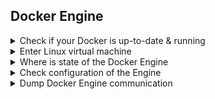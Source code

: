 ## Docker Engine

<details><summary>Check if your Docker is up-to-date & running</summary>
<p>

```bash
$ docker info

Client:
 Debug Mode: false

Server:
 Containers: 14
  Running: 0
  Paused: 0
  Stopped: 14
 Images: 24
 Server Version: 19.03.11
 Storage Driver: overlay2
  Backing Filesystem: extfs
  Supports d_type: true
  Native Overlay Diff: true
 Logging Driver: json-file
 Cgroup Driver: cgroupfs
 Plugins:
  Volume: local
  Network: bridge host ipvlan macvlan null overlay
  Log: awslogs fluentd gcplogs gelf journald json-file local logentries splunk syslog
 Swarm: inactive
 Runtimes: runc
 Default Runtime: runc
 Init Binary: docker-init
 containerd version: 7ad184331fa3e55e52b890ea95e65ba581ae3429
 runc version: dc9208a3303feef5b3839f4323d9beb36df0a9dd
 init version: fec3683
 Security Options:
  apparmor
  seccomp
   Profile: default
 Kernel Version: 4.15.0-106-generic
 Operating System: Ubuntu 16.04.6 LTS
 OSType: linux
 Architecture: x86_64
 CPUs: 4
 Total Memory: 11.43GiB
 Name: Lenovo-PB03F4CR
 ID: PRNT:XHQD:ALBB:G3VB:FNAM:NN3H:43VL:KOXW:TKNN:6JVV:SJL2:MMCF
 Docker Root Dir: /var/lib/docker
 Debug Mode: false
 Registry: https://index.docker.io/v1/
 Labels:
 Experimental: false
 Insecure Registries:
  127.0.0.0/8
 Live Restore Enabled: false
```
</p>
</details>

<details><summary>Enter Linux virtual machine</summary>
<p>

```bash
# Windows and Mac
$ docker run -it --rm --privileged --pid=host justincormack/nsenter1

# Mac
$ screen ~/Library/Containers/com.docker.docker/Data/vms/0/tty
```
</p>
</details>


<details><summary>Where is state of the Docker Engine</summary>
<p>

```bash
# Linux & Mac
/var/lib/docker

# Windows
C:\ProgramData\docker
```
</p>
</details>


<details><summary>Check configuration of the Engine</summary>
<p>

```bash
# Linux
/etc/docker/daemon.json

# Windows
C:\ProgramData\docker\config\daemon.json

# Mac
Whale > Preferences > Daemon > Advanced
```
</p>
</details>


<details><summary>Dump Docker Engine communication</summary>
<p>

```bash
$ socat -d -d -t100 \
-lf /dev/stdout \
-v UNIX-LISTEN:/var/run/docker.debug,mode=777,reuseaddr,fork \
UNIX-CONNECT:/var/run/docker.sock

2019/06/27 15:28:23 socat[83151] N listening on LEN=28 AF=1
"/var/run/docker.debug"
2019/06/27 15:28:43 socat[83151] N accepting connection from LEN=16
AF=1 "" on LEN=28 AF=1 "/var/run/docker.debug"
2019/06/27 15:28:43 socat[83161] N opening connection to LEN=22 AF=1
"/var/run/docker.sock"
```
</p>
</details>
